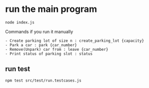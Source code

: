 # run the main program 
    node index.js
Commands if you run it manually
    
    - Create parking lot of size n : create_parking_lot {capacity}
    - Park a car : park {car_number}
    - Remove(Unpark) car from : leave {car_number}
    - Print status of parking slot : status
    
## run test
    npm test src/test/run.testcases.js
    
